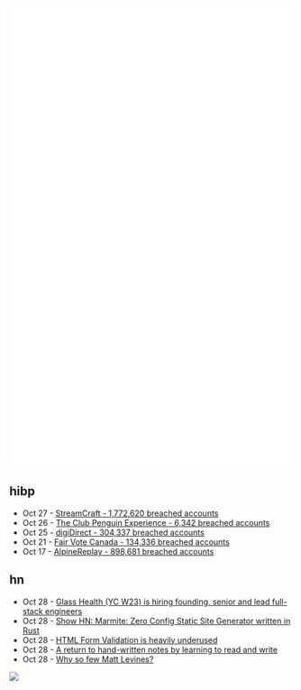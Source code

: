 ![Metrics](https://raw.githubusercontent.com/phixion/phixion/master/metrics.svg)

## hibp

<!--
for https://github.com/phixion/phixion/blob/main/.github/workflows/feeds.yml
-->
<!--START_SECTION:haveibeenpwnd-->
- Oct 27 - [StreamCraft - 1,772,620 breached accounts](https://haveibeenpwned.com/PwnedWebsites#StreamCraft)
- Oct 26 - [The Club Penguin Experience - 6,342 breached accounts](https://haveibeenpwned.com/PwnedWebsites#TheClubPenguinExperience)
- Oct 25 - [digiDirect - 304,337 breached accounts](https://haveibeenpwned.com/PwnedWebsites#digiDirect)
- Oct 21 - [Fair Vote Canada - 134,336 breached accounts](https://haveibeenpwned.com/PwnedWebsites#FairVoteCanada)
- Oct 17 - [AlpineReplay - 898,681 breached accounts](https://haveibeenpwned.com/PwnedWebsites#AlpineReplay)
<!--END_SECTION:haveibeenpwnd-->

## hn

<!--
for https://github.com/phixion/phixion/blob/main/.github/workflows/feeds.yml
-->
<!--START_SECTION:hn-->
- Oct 28 - [Glass Health (YC W23) is hiring founding, senior and lead full-stack engineers](https://jobs.lever.co/glass-health-inc?team=Product%20%26%20Engineering)
- Oct 28 - [Show HN: Marmite: Zero Config Static Site Generator written in Rust](https://github.com/rochacbruno/marmite)
- Oct 28 - [HTML Form Validation is heavily underused](https://expressionstatement.com/html-form-validation-is-heavily-underused)
- Oct 28 - [A return to hand-written notes by learning to read and write](https://research.google/blog/a-return-to-hand-written-notes-by-learning-to-read-write/)
- Oct 28 - [Why so few Matt Levines?](https://gwern.net/matt-levine)
<!--END_SECTION:hn-->

<!--
for https://yhype.me
-->
![](https://hit.yhype.me/github/profile?user_id=13013670)
